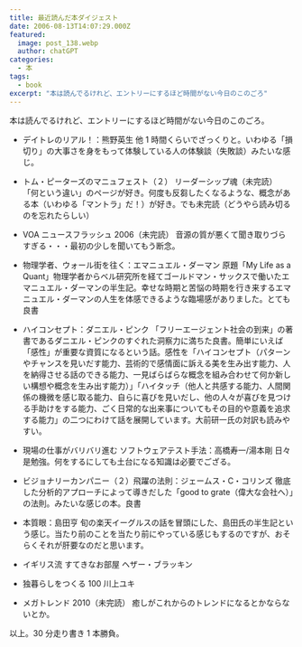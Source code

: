 ```yaml
---
title: 最近読んだ本ダイジェスト
date: 2006-08-13T14:07:29.000Z
featured:
  image: post_138.webp
  author: chatGPT
categories:
  - 本
tags:
  - book
excerpt: "本は読んでるけれど、エントリーにするほど時間がない今日のこのごろ"
---
```


本は読んでるけれど、エントリーにするほど時間がない今日のこのごろ。

- デイトレのリアル！：熊野英生 他
  1 時間くらいでざっくりと。いわゆる「損切り」の大事さを身をもって体験している人の体験談（失敗談）みたいな感じ。

- トム・ピーターズのマニュフェスト（２） リーダーシップ魂（未完読）
  「何という違い」のページが好き。何度も反芻したくなるような、概念がある本（いわゆる「マントラ」だ！）が好き。でも未完読（どうやら読み切るのを忘れたらしい）
- VOA ニュースフラッシュ 2006（未完読）
  音源の質が悪くて聞き取りづらすぎる・・・最初の少しを聞いてもう断念。
- 物理学者、ウォール街を往く：エマニュエル・ダーマン
  原題「My Life as a Quant」物理学者からベル研究所を経てゴールドマン・サックスで働いたエマニュエル・ダーマンの半生記。幸せな時期と苦悩の時期を行き来するエマニュエル・ダーマンの人生を体感できるような臨場感がありました。とても良書
- ハイコンセプト：ダニエル・ピンク
  「フリーエージェント社会の到来」の著書であるダニエル・ピンクのすぐれた洞察力に満ちた良書。簡単にいえば「感性」が重要な資質になるという話。感性を「ハイコンセプト（パターンやチャンスを見いだす能力、芸術的で感情面に訴える美を生み出す能力、人を納得させる話のできる能力、一見ばらばらな概念を組み合わせて何か新しい構想や概念を生み出す能力）」「ハイタッチ（他人と共感する能力、人間関係の機微を感じ取る能力、自らに喜びを見いだし、他の人々が喜びを見つける手助けをする能力、ごく日常的な出来事についてもその目的や意義を追求する能力」の二つにわけて話を展開しています。大前研一氏の対訳も読みやすい。
- 現場の仕事がバリバリ進む ソフトウェアテスト手法：高橋寿一/湯本剛
  日々是勉強。何をするにしても土台になる知識は必要でござる。
- ビジョナリーカンパニー（２）飛躍の法則：ジェームス・C・コリンズ
  徹底した分析的アプローチによって導きだした「good to grate（偉大な会社へ）」の法則。みたいな感じの本。良書
- 本質眼：島田亨
  旬の楽天イーグルスの話を冒頭にした、島田氏の半生記という感じ。当たり前のことを当たり前にやっている感じもするのですが、おそらくそれが肝要なのだと思います。
- イギリス流 すてきなお部屋 ヘザー・ブラッキン
- 独暮らしをつくる 100 川上ユキ
- メガトレンド 2010（未完読）
  癒しがこれからのトレンドになるとかならないとか。

以上。30 分走り書き 1 本勝負。

